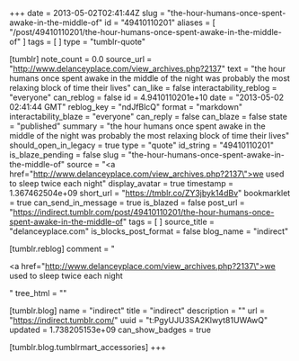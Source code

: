 +++
date = 2013-05-02T02:41:44Z
slug = "the-hour-humans-once-spent-awake-in-the-middle-of"
id = "49410110201"
aliases = [ "/post/49410110201/the-hour-humans-once-spent-awake-in-the-middle-of" ]
tags = [ ]
type = "tumblr-quote"

[tumblr]
note_count = 0.0
source_url = "http://www.delanceyplace.com/view_archives.php?2137"
text = "the hour humans once spent awake in the middle of the night was probably the most relaxing block of time their lives"
can_like = false
interactability_reblog = "everyone"
can_reblog = false
id = 4.9410110201e+10
date = "2013-05-02 02:41:44 GMT"
reblog_key = "ndJfBlcQ"
format = "markdown"
interactability_blaze = "everyone"
can_reply = false
can_blaze = false
state = "published"
summary = "the hour humans once spent awake in the middle of the night was probably the most relaxing block of time their lives"
should_open_in_legacy = true
type = "quote"
id_string = "49410110201"
is_blaze_pending = false
slug = "the-hour-humans-once-spent-awake-in-the-middle-of"
source = "<a href=\"http://www.delanceyplace.com/view_archives.php?2137\">we used to sleep twice each night</a>"
display_avatar = true
timestamp = 1.367462504e+09
short_url = "https://tmblr.co/ZY3jbyk14dBv"
bookmarklet = true
can_send_in_message = true
is_blazed = false
post_url = "https://indirect.tumblr.com/post/49410110201/the-hour-humans-once-spent-awake-in-the-middle-of"
tags = [ ]
source_title = "delanceyplace.com"
is_blocks_post_format = false
blog_name = "indirect"

[tumblr.reblog]
comment = "<p><a href=\"http://www.delanceyplace.com/view_archives.php?2137\">we used to sleep twice each night</a></p>"
tree_html = ""

[tumblr.blog]
name = "indirect"
title = "indirect"
description = ""
url = "https://indirect.tumblr.com/"
uuid = "t:PgyUJU3SA2Klwyt81UWAwQ"
updated = 1.738205153e+09
can_show_badges = true

[tumblr.blog.tumblrmart_accessories]
+++
